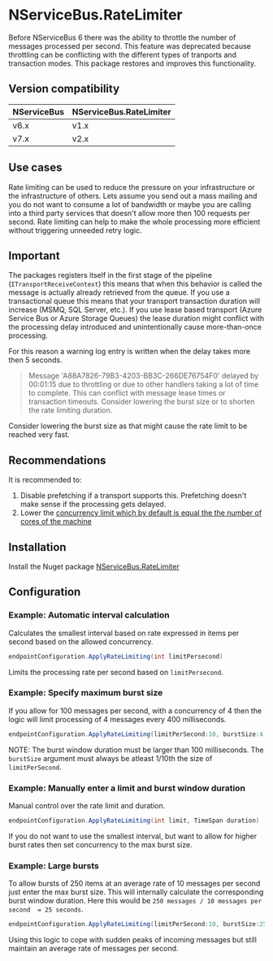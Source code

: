 # NServiceBus.RateLimiter

Before NServiceBus 6 there was the ability to throttle the number of messages processed per second. This feature was deprecated because throttling can be conflicting with the different types of tranports and transaction modes. This package restores and improves this functionality.


## Version compatibility

NServiceBus | NServiceBus.RateLimiter
------------|------------------------
v6.x        | v1.x
v7.x        | v2.x

## Use cases

Rate limiting can be used to reduce the pressure on your infrastructure or the infrastructure of others. Lets assume you send out a mass mailing and you do not want to consume a lot of bandwidth or maybe you are calling into a third party services that doesn't allow more then 100 requests per second. Rate limiting can help to make the whole processing more efficient without triggering unneeded retry logic.


## Important

The packages registers itself in the first stage of the pipeline (`ITransportReceiveContext`) this means that when this behavior is called the message is actually already retrieved from the queue. If you use a transactional queue this means that your transport transaction duration will increase (MSMQ, SQL Server, etc.). If you use lease based transport (Azure Service Bus or Azure Storage Queues) the lease duration might conflict with the processing delay introduced and unintentionally cause more-than-once processing.

For this reason a warning log entry is written when the delay takes more then 5 seconds.

> Message 'A88A7826-79B3-4203-BB3C-266DE76754F0' delayed by 00:01:15 due to throttling or due to other handlers taking a lot of time to complete.  This can conflict with message lease times or transaction timeouts. Consider lowering the burst size or to shorten the rate limiting duration.

Consider lowering the burst size as that might cause the rate limit to be reached very fast.

## Recommendations

It is recommended to:

1. Disable prefetching if a transport supports this. Prefetching doesn't make sense if the processing gets delayed.
2. Lower the [concurrency limit which by default is equal the the number of cores of the machine](https://docs.particular.net/nservicebus/operations/tuning)

## Installation

Install the Nuget package [NServiceBus.RateLimiter](https://www.nuget.org/packages/NServiceBus.RateLimiter)

## Configuration

### Example: Automatic interval calculation

Calculates the smallest interval based on rate expressed in items per second based on the allowed concurrency.

```c#
endpointConfiguration.ApplyRateLimiting(int limitPersecond)
```

Limits the processing rate per second based on `limitPersecond`.

### Example: Specify maximum burst size

If you allow for 100 messages per second, with a concurrency of 4 then the logic will limit processing of 4 messages every 400 milliseconds.

```c#
endpointConfiguration.ApplyRateLimiting(limitPerSecond:10, burstSize:4);
```

NOTE: The burst window duration must be larger than 100 milliseconds. The `burstSize` argument must always be atleast 1/10th the size of `limitPerSecond`.

### Example: Manually enter a limit and burst window duration


Manual control over the rate limit and duration.

```c#
endpointConfiguration.ApplyRateLimiting(int limit, TimeSpan duration)
```

If you do not want to use the smallest interval, but want to allow for higher burst rates then set concurrency to the max burst size.

### Example: Large bursts

To allow bursts of 250 items at an average rate of 10 messages per second just enter the max burst size. This will internally calculate the corresponding burst window duration. Here this would be `250 messages / 10 messages per second  = 25 seconds`.

```c#
endpointConfiguration.ApplyRateLimiting(limitPerSecond:10, burstSize:250);
```

Using this logic to cope with sudden peaks of incoming messages but still maintain an average  rate of messages per second.
